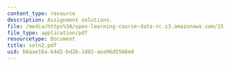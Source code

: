 ```yaml
---
content_type: resource
description: Assignment solutions.
file: /media/https%3A/open-learning-course-data-rc.s3.amazonaws.com/15-988-system-dynamics-self-study-fall-1998-spring-1999/b6aae16ab4d2bd2b1d82aea96d5566ed_soln2.pdf
file_type: application/pdf
resourcetype: Document
title: soln2.pdf
uid: b6aae16a-b4d2-bd2b-1d82-aea96d5566ed
---
```

